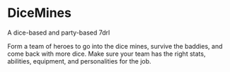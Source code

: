 DiceMines
===================

A dice-based and party-based 7drl

Form a team of heroes to go into the dice mines, survive the baddies, and come back with more dice. Make sure your team has the right stats, abilities, equipment, and personalities for the job.
